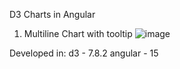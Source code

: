 D3 Charts in Angular
1. Multiline Chart with tooltip
![image](https://github.com/jamesgbarbosa/d3-charts/assets/2775369/9924875d-7503-46f1-81e1-9a3f3e7e34eb)

Developed in:
d3 - 7.8.2
angular - 15

